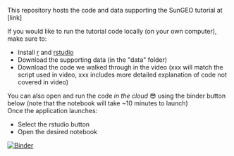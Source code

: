 This repository hosts the code and data supporting the SunGEO tutorial at [link]

If you would like to run the tutorial code locally (on your own computer), make sure to:
- Install [r](https://www.r-project.org/) and [rstudio](https://posit.co/download/rstudio-desktop/)
- Download the supporting data (in the "data" folder)
- Download the code we walked through in the video (xxx will match the script used in video, xxx includes more detailed explanation of code not covered in video)



You can also open and run the code *in the cloud* :sunglasses: using the binder button below (note that the notebook will take ~10 minutes to launch)   
Once the application launches:
- Select the rstudio button
- Open the desired notebook
  
[![Binder](https://mybinder.org/badge_logo.svg)](https://mybinder.org/v2/gh/rpiatt/SunGEO_tutorial/HEAD)
